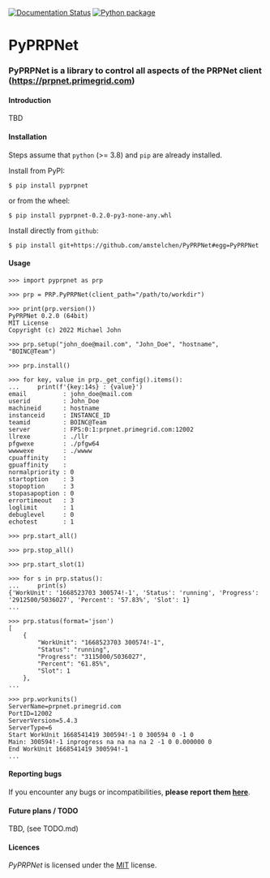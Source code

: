 [![Documentation Status](https://readthedocs.org/projects/pyprpnet/badge/?version=latest)](https://pyprpnet.readthedocs.io/en/latest/?badge=latest) [![Python package](https://github.com/amstelchen/PyPRPNet/actions/workflows/python-package-no-pytest.yml/badge.svg)](https://github.com/amstelchen/PyPRPNet/actions/workflows/python-package-no-pytest.yml)

<h1>PyPRPNet</h1>

### PyPRPNet is a library to control all aspects of the PRPNet client (https://prpnet.primegrid.com)

#### Introduction

TBD

#### Installation

Steps assume that `python` (>= 3.8) and `pip` are already installed.

Install from PyPI:

    $ pip install pyprpnet

or from the wheel:

    $ pip install pyprpnet-0.2.0-py3-none-any.whl

Install directly from ``github``:

    $ pip install git+https://github.com/amstelchen/PyPRPNet#egg=PyPRPNet


#### Usage

    >>> import pyprpnet as prp

    >>> prp = PRP.PyPRPNet(client_path="/path/to/workdir")

    >>> print(prp.version())
    PyPRPNet 0.2.0 (64bit)
    MIT License
    Copyright (c) 2022 Michael John

    >>> prp.setup("john_doe@mail.com", "John_Doe", "hostname", "BOINC@Team")

    >>> prp.install()

    >>> for key, value in prp._get_config().items():
    ...     print(f'{key:14s} : {value}')
    email          : john_doe@mail.com
    userid         : John_Doe
    machineid      : hostname
    instanceid     : INSTANCE_ID
    teamid         : BOINC@Team
    server         : FPS:0:1:prpnet.primegrid.com:12002
    llrexe         : ./llr
    pfgwexe        : ./pfgw64
    wwwwexe        : ./wwww
    cpuaffinity    : 
    gpuaffinity    : 
    normalpriority : 0
    startoption    : 3
    stopoption     : 3
    stopasapoption : 0
    errortimeout   : 3
    loglimit       : 1
    debuglevel     : 0
    echotest       : 1

    >>> prp.start_all()

    >>> prp.stop_all()

    >>> prp.start_slot(1)

    >>> for s in prp.status():
    ...     print(s)
    {'WorkUnit': '1668523703 300574!-1', 'Status': 'running', 'Progress': '2912500/5036027', 'Percent': '57.83%', 'Slot': 1}
    ...

    >>> prp.status(format='json')
    [
        {
            "WorkUnit": "1668523703 300574!-1",
            "Status": "running",
            "Progress": "3115000/5036027",
            "Percent": "61.85%",
            "Slot": 1
        },
    ...

    >>> prp.workunits()
    ServerName=prpnet.primegrid.com
    PortID=12002
    ServerVersion=5.4.3
    ServerType=6
    Start WorkUnit 1668541419 300594!-1 0 300594 0 -1 0
    Main: 300594!-1 inprogress na na na na 2 -1 0 0.000000 0
    End WorkUnit 1668541419 300594!-1
    ...


#### Reporting bugs

If you encounter any bugs or incompatibilities, __please report them [here](https://github.com/amstelchen/PyPRPNet/issues/new)__.

#### Future plans / TODO

TBD, (see TODO.md)

#### Licences

*PyPRPNet* is licensed under the [MIT](LICENSE) license.

